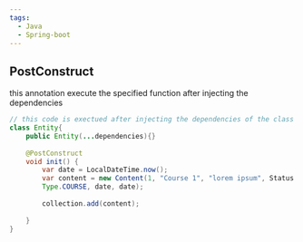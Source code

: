 ```yaml
---
tags:
  - Java
  - Spring-boot
---
```


## PostConstruct
this annotation execute the specified function after injecting the dependencies
```java
// this code is exectued after injecting the dependencies of the class
class Entity{
	public Entity(...dependencies){}
	
	@PostConstruct
	void init() {
		var date = LocalDateTime.now();
		var content = new Content(1, "Course 1", "lorem ipsum", Status.IDEA,     
		Type.COURSE, date, date);
		
		collection.add(content);
	
	}
}
```